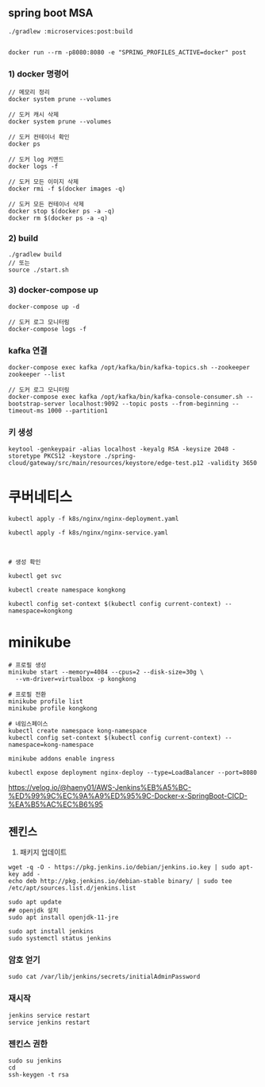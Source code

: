 ## spring boot MSA

```shell
./gradlew :microservices:post:build


docker run --rm -p8080:8080 -e "SPRING_PROFILES_ACTIVE=docker" post
```

### 1) docker 명령어

```shell
// 메모리 정리
docker system prune --volumes

// 도커 캐시 삭제
docker system prune --volumes

// 도커 컨테이너 확인
docker ps

// 도커 log 커맨드
docker logs -f

// 도커 모든 이미지 삭제
docker rmi -f $(docker images -q) 

// 도커 모든 컨테이너 삭제
docker stop $(docker ps -a -q)
docker rm $(docker ps -a -q)
```

### 2) build
```shell
./gradlew build
// 또는
source ./start.sh
```

### 3) docker-compose up
```shell
docker-compose up -d

// 도커 로그 모니터링
docker-compose logs -f
```

### kafka 연결
```shell
docker-compose exec kafka /opt/kafka/bin/kafka-topics.sh --zookeeper zookeeper --list

// 도커 로그 모니터링
docker-compose exec kafka /opt/kafka/bin/kafka-console-consumer.sh --bootstrap-server localhost:9092 --topic posts --from-beginning --timeout-ms 1000 --partition1

```

### 키 생성
```shell
keytool -genkeypair -alias localhost -keyalg RSA -keysize 2048 -storetype PKCS12 -keystore ./spring-cloud/gateway/src/main/resources/keystore/edge-test.p12 -validity 3650
```



# 쿠버네티스
```shell
kubectl apply -f k8s/nginx/nginx-deployment.yaml

kubectl apply -f k8s/nginx/nginx-service.yaml



# 생성 확인

kubectl get svc

kubectl create namespace kongkong

kubectl config set-context $(kubectl config current-context) --namespace=kongkong 

```


# minikube

```shell
# 프로필 생성
minikube start --memory=4084 --cpus=2 --disk-size=30g \
  --vm-driver=virtualbox -p kongkong

# 프로필 전환
minikube profile list
minikube profile kongkong

# 네임스페이스
kubectl create namespace kong-namespace
kubectl config set-context $(kubectl config current-context) --namespace=kong-namespace

minikube addons enable ingress

kubectl expose deployment nginx-deploy --type=LoadBalancer --port=8080

```
https://velog.io/@haeny01/AWS-Jenkins%EB%A5%BC-%ED%99%9C%EC%9A%A9%ED%95%9C-Docker-x-SpringBoot-CICD-%EA%B5%AC%EC%B6%95

## 젠킨스
1. 패키지 업데이트
```shell
wget -q -O - https://pkg.jenkins.io/debian/jenkins.io.key | sudo apt-key add -
echo deb http://pkg.jenkins.io/debian-stable binary/ | sudo tee /etc/apt/sources.list.d/jenkins.list

sudo apt update
## openjdk 설치
sudo apt install openjdk-11-jre

sudo apt install jenkins
sudo systemctl status jenkins
```


### 암호 얻기
```shell
sudo cat /var/lib/jenkins/secrets/initialAdminPassword
```

### 재시작
```shell
jenkins service restart 
service jenkins restart 

```

### 젠킨스 권한

```shell
sudo su jenkins
cd
ssh-keygen -t rsa
```